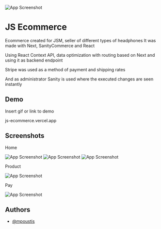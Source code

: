 
![App Screenshot](https://user-images.githubusercontent.com/70088342/160780701-7bb38a57-76bd-49a2-a4ec-49f89c50a7c7.png)

# JS Ecommerce

Ecommerce created for JSM, seller of different types of headphones
It was made with Next, SanityCommerce and React

Using React Context API, data optimization with routing based on Next and using it as backend endpoint

Stripe was used as a method of payment and shipping rates

And as administrator Sanity is used where the executed changes are seen instantly


## Demo

Insert gif or link to demo

js-ecommerce.vercel.app
## Screenshots 
Home

![App Screenshot](https://user-images.githubusercontent.com/70088342/160780701-7bb38a57-76bd-49a2-a4ec-49f89c50a7c7.png)
![App Screenshot](https://user-images.githubusercontent.com/70088342/160780206-9cfe7c0a-3d8e-4a20-a055-b12efebe6c30.png)
![App Screenshot](https://user-images.githubusercontent.com/70088342/160780265-692d37ac-7209-4d53-957a-e94b37d123c0.png)

Product

![App Screenshot](https://user-images.githubusercontent.com/70088342/160780381-7c947640-422e-4729-abae-21911e9bc716.png)

Pay

![App Screenshot](https://user-images.githubusercontent.com/70088342/160780549-111ed048-cd4b-4740-b2fd-2c6fc3520c52.png)


## Authors

- [@mpoustis](https://www.github.com/mpoustis)

